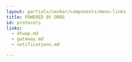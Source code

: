 ```yaml
---
layout: partials/navbar/components/menu-links
title: POWERED BY ORBS
id: protocols
links:
  - dtwap.md
  - gateway.md
  - notifications.md

---
```

